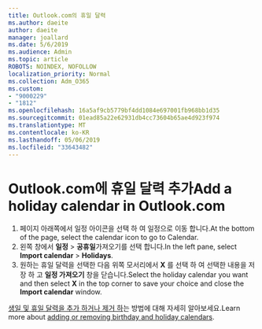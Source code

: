 ```yaml
---
title: Outlook.com의 휴일 달력
ms.author: daeite
author: daeite
manager: joallard
ms.date: 5/6/2019
ms.audience: Admin
ms.topic: article
ROBOTS: NOINDEX, NOFOLLOW
localization_priority: Normal
ms.collection: Adm_O365
ms.custom:
- "9000229"
- "1812"
ms.openlocfilehash: 16a5af9cb5779bf4dd1084e697001fb968bb1d35
ms.sourcegitcommit: 01ead85a22e62931db4cc73604b65ae4d923f974
ms.translationtype: MT
ms.contentlocale: ko-KR
ms.lasthandoff: 05/06/2019
ms.locfileid: "33643482"
---
```

# <a name="add-a-holiday-calendar-in-outlookcom"></a><span data-ttu-id="a2a54-102">Outlook.com에 휴일 달력 추가</span><span class="sxs-lookup"><span data-stu-id="a2a54-102">Add a holiday calendar in Outlook.com</span></span>

1. <span data-ttu-id="a2a54-103">페이지 아래쪽에서 일정 아이콘을 선택 하 여 일정으로 이동 합니다.</span><span class="sxs-lookup"><span data-stu-id="a2a54-103">At the bottom of the page, select the calendar icon to go to Calendar.</span></span>
1. <span data-ttu-id="a2a54-104">왼쪽 창에서 **일정** > **공휴일**가져오기를 선택 합니다.</span><span class="sxs-lookup"><span data-stu-id="a2a54-104">In the left pane, select **Import calendar** > **Holidays**.</span></span>
1. <span data-ttu-id="a2a54-105">원하는 휴일 달력을 선택한 다음 위쪽 모서리에서 **X** 를 선택 하 여 선택한 내용을 저장 하 고 **일정 가져오기** 창을 닫습니다.</span><span class="sxs-lookup"><span data-stu-id="a2a54-105">Select the holiday calendar you want and then select **X** in the top corner to save your choice and close the **Import calendar** window.</span></span>

<span data-ttu-id="a2a54-106">[생일 및 휴일 달력을 추가 하거나 제거 하](https://support.office.com/article/b8e636da-fda8-413f-940e-68396efa49a6)는 방법에 대해 자세히 알아보세요.</span><span class="sxs-lookup"><span data-stu-id="a2a54-106">Learn more about [adding or removing birthday and holiday calendars](https://support.office.com/article/b8e636da-fda8-413f-940e-68396efa49a6).</span></span>